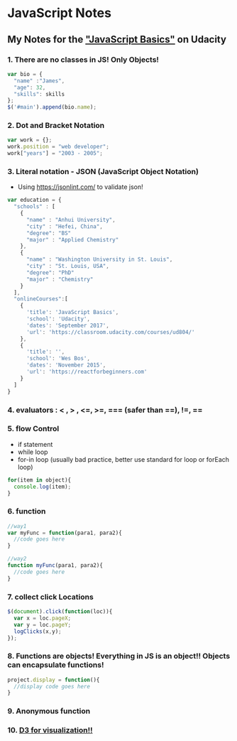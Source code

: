 # JavaScript Notes

## My Notes for the ["JavaScript Basics"](https://classroom.udacity.com/courses/ud804) on Udacity

### 1. There are no classes in JS! Only Objects!

```JavaScript
var bio = {
  "name" :"James",
  "age": 32,
  "skills": skills
};
$('#main').append(bio.name);
```


### 2. Dot and Bracket Notation
```JavaScript
var work = {};
work.position = "web developer";
work["years"] = "2003 - 2005";
```

### 3. Literal notation - JSON (JavaScript Object Notation)
* Using https://jsonlint.com/ to validate json!
```JavaScript
var education = {
  "schools" : [
    {
      "name" : "Anhui University",
      "city" : "Hefei, China",
      "degree": "BS"
      "major" : "Applied Chemistry"
    },
    {
      "name" : "Washington University in St. Louis",
      "city" : "St. Louis, USA",
      "degree": "PhD"
      "major" : "Chemistry"
    }
  ],
  "onlineCourses":[
    {
      'title': 'JavaScript Basics',
      'school': 'Udacity',
      'dates': 'September 2017',
      'url': 'https://classroom.udacity.com/courses/ud804/'
    },
    {
      'title': '',
      'school': 'Wes Bos',
      'dates': 'November 2015',
      'url': 'https://reactforbeginners.com'
    }
  ]
}
```

### 4. evaluators : < , > , <=, >=, === (safer than ==), !=, ==

### 5. flow Control
* if statement
* while loop
* for-in loop (usually bad practice, better use standard for loop or forEach loop)
```JavaScript
for(item in object){
  console.log(item);
}
```

### 6. function
```JavaScript
//way1
var myFunc = function(para1, para2){
  //code goes here
}

//way2
function myFunc(para1, para2){
  //code goes here
}
```

### 7. collect click Locations
```JavaScript
$(document).click(function(loc)){
  var x = loc.pageX;
  var y = loc.pageY;
  logClicks(x,y);
});
```

### 8. Functions are objects! Everything in JS is an object!! Objects can encapsulate functions!
```JavaScript
project.display = function(){
  //display code goes here
}
```

### 9. Anonymous function

### 10. [D3 for visualization!!](https://d3js.org/)
